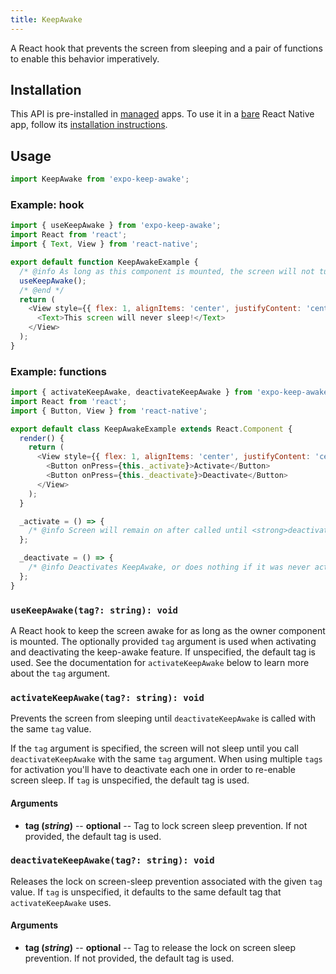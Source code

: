 ```yaml
---
title: KeepAwake
---
```


A React hook that prevents the screen from sleeping and a pair of functions to enable this behavior imperatively.

## Installation

This API is pre-installed in [managed](../../introduction/managed-vs-bare/#managed-workflow) apps. To use it in a [bare](../../introduction/managed-vs-bare/#bare-workflow) React Native app, follow its [installation instructions](https://github.com/expo/expo/tree/master/packages/expo-keep-awake).

## Usage

```js
import KeepAwake from 'expo-keep-awake';
```

### Example: hook

```javascript
import { useKeepAwake } from 'expo-keep-awake';
import React from 'react';
import { Text, View } from 'react-native';

export default function KeepAwakeExample {
  /* @info As long as this component is mounted, the screen will not turn off from being idle. */
  useKeepAwake();
  /* @end */
  return (
    <View style={{ flex: 1, alignItems: 'center', justifyContent: 'center' }}>
      <Text>This screen will never sleep!</Text>
    </View>
  );
}
```

### Example: functions

```javascript
import { activateKeepAwake, deactivateKeepAwake } from 'expo-keep-awake';
import React from 'react';
import { Button, View } from 'react-native';

export default class KeepAwakeExample extends React.Component {
  render() {
    return (
      <View style={{ flex: 1, alignItems: 'center', justifyContent: 'center' }}>
        <Button onPress={this._activate}>Activate</Button>
        <Button onPress={this._deactivate}>Deactivate</Button>
      </View>
    );
  }

  _activate = () => {
    /* @info Screen will remain on after called until <strong>deactivateKeepAwake()</strong> is called. */ activateKeepAwake(); /* @end */
  };

  _deactivate = () => {
    /* @info Deactivates KeepAwake, or does nothing if it was never activated. */ deactivateKeepAwake(); /* @end */
  };
}
```

### `useKeepAwake(tag?: string): void`

A React hook to keep the screen awake for as long as the owner component is mounted. The optionally provided `tag` argument is used when activating and deactivating the keep-awake feature. If unspecified, the default tag is used. See the documentation for `activateKeepAwake` below to learn more about the `tag` argument.

### `activateKeepAwake(tag?: string): void`

Prevents the screen from sleeping until `deactivateKeepAwake` is called with the same `tag` value.

If the `tag` argument is specified, the screen will not sleep until you call `deactivateKeepAwake` with the same `tag` argument. When using multiple `tags` for activation you'll have to deactivate each one in order to re-enable screen sleep. If `tag` is unspecified, the default tag is used.

#### Arguments

- **tag (_string_)** -- **optional** -- Tag to lock screen sleep prevention. If not provided, the default tag is used.

### `deactivateKeepAwake(tag?: string): void`

Releases the lock on screen-sleep prevention associated with the given `tag` value. If `tag` is unspecified, it defaults to the same default tag that `activateKeepAwake` uses.

#### Arguments

- **tag (_string_)** -- **optional** -- Tag to release the lock on screen sleep prevention. If not provided, the default tag is used.
